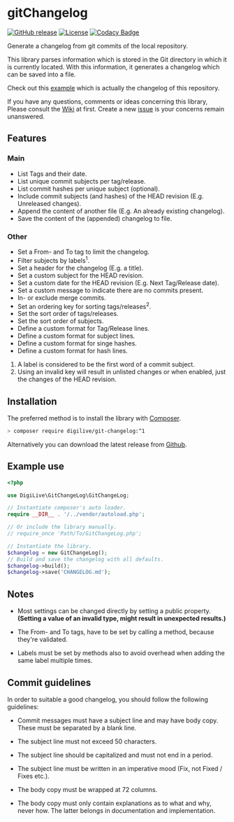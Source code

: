 # gitChangelog

[![GitHub release](https://img.shields.io/github/v/release/DigiLive/gitChangelog?include_prereleases)](https://github.com/DigiLive/gitChangelog/releases)
[![License](https://img.shields.io/badge/License-BSD%203--Clause-blue.svg)](https://opensource.org/licenses/BSD-3-Clause)
[![Codacy Badge](https://app.codacy.com/project/badge/Grade/7f0447563661494daac0c4fae4335ac0)](https://www.codacy.com/gh/DigiLive/gitChangelog/dashboard?utm_source=github.com&amp;utm_medium=referral&amp;utm_content=DigiLive/gitChangelog&amp;utm_campaign=Badge_Grade)

Generate a changelog from git commits of the local repository.

This library parses information which is stored in the Git directory in which it is currently located. With this
information, it generates a changelog which can be saved into a file.

Check out this [example](CHANGELOG.md) which is actually the changelog of this repository.

If you have any questions, comments or ideas concerning this library, Please consult
the [Wiki](https://github.com/DigiLive/gitChangelog/wiki) at first. Create a
new [issue](https://github.com/DigiLive/gitChangeLog/issues/new) is your concerns remain unanswered.

## Features

### Main

- List Tags and their date.
- List unique commit subjects per tag/release.
- List commit hashes per unique subject (optional).
- Include commit subjects (and hashes) of the HEAD revision (E.g. Unreleased changes).
- Append the content of another file (E.g. An already existing changelog).
- Save the content of the (appended) changelog to file.

### Other

- Set a From- and To tag to limit the changelog.
- Filter subjects by labels<sup>1</sup>.
- Set a header for the changelog (E.g. a title).
- Set a custom subject for the HEAD revision.
- Set a custom date for the HEAD revision (E.g. Next Tag/Release date).
- Set a custom message to indicate there are no commits present.
- In- or exclude merge commits.
- Set an ordering key for sorting tags/releases<sup>2</sup>.
- Set the sort order of tags/releases.
- Set the sort order of subjects.
- Define a custom format for Tag/Release lines.
- Define a custom format for subject lines.
- Define a custom format for singe hashes.
- Define a custom format for hash lines.

1. A label is considered to be the first word of a commit subject.
2. Using an invalid key will result in unlisted changes or when enabled, just the changes of the HEAD revision.

## Installation

The preferred method is to install the library with [Composer](http://getcomposer.org).

```sh
> composer require digilive/git-changelog:^1
```

Alternatively you can download the latest release from [Github](https://github.com/DigiLive/gitChangelog/releases).

## Example use

```php
<?php

use DigiLive\GitChangeLog\GitChangeLog;

// Instantiate composer's auto loader.
require __DIR__ . '/../vendor/autoload.php';

// Or include the library manually.
// require_once 'Path/To/GitChangeLog.php';

// Instantiate the library.
$changelog = new GitChangeLog();
// Build and save the changelog with all defaults.
$changelog->build();
$changelog->save('CHANGELOG.md');
```

## Notes

- Most settings can be changed directly by setting a public property.
  **(Setting a value of an invalid type, might result in unexpected results.)**

- The From- and To tags, have to be set by calling a method, because they're validated.

- Labels must be set by methods also to avoid overhead when adding the same label multiple times.

## Commit guidelines

In order to suitable a good changelog, you should follow the following guidelines:

- Commit messages must have a subject line and may have body copy. These must be separated by a blank line.

- The subject line must not exceed 50 characters.

- The subject line should be capitalized and must not end in a period.

- The subject line must be written in an imperative mood (Fix, not Fixed / Fixes etc.).

- The body copy must be wrapped at 72 columns.

- The body copy must only contain explanations as to what and why, never how. The latter belongs in documentation and
  implementation.
